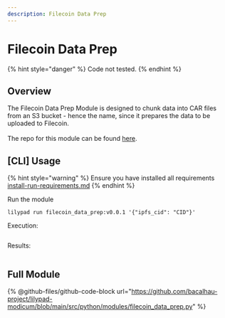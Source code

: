 ```yaml
---
description: Filecoin Data Prep
---
```


# Filecoin Data Prep

{% hint style="danger" %}
Code not tested.
{% endhint %}

## Overview

The Filecoin Data Prep Module is designed to chunk data into CAR files from an S3 bucket - hence the name, since it prepares the data to be uploaded to Filecoin.\
\
The repo for this module can be found [here](https://github.com/bacalhau-project/lilypad-modicum/blob/main/src/python/modules/filecoin\_data\_prep.py).

## \[CLI] Usage

{% hint style="warning" %}
Ensure you have installed all requirements [install-run-requirements.md](../lilypad-v1-testnet/quick-start/install-run-requirements.md "mention")
{% endhint %}

Run the module

```
lilypad run filecoin_data_prep:v0.0.1 '{"ipfs_cid": "CID"}'
```

Execution:

<figure><img src="https://lh5.googleusercontent.com/B5aqsXNvkxmZCs32zEErs_2OzLU-DKV_0mrYwE-MNPgDx7Wew5EeEJovauH7Rz541imlJFDSzTk5PujSbrRhi3g3UXCS1MUxHScma90W50AnnCXGfY5-MoKW0ZvelEEdK3pmrn-IuDAvP0Ii-5PwT9wmPg=s2048" alt=""><figcaption></figcaption></figure>

Results:

<figure><img src="https://lh5.googleusercontent.com/Hxn4eUFYW_QAik1YRalr8KyOWBqqtruj71uKaZdQAWyy4JWcGaCYP4C0sWl1oLp1jPi8TGt-KXGhg1S837mHfWBACBbxZx3Y5aVthmN_z51xpMWIoGyyH1yV5LhSB101CPNM2uX7hdbCGwUsK2Odb1a0aQ=s2048" alt=""><figcaption></figcaption></figure>

## Full Module

{% @github-files/github-code-block url="https://github.com/bacalhau-project/lilypad-modicum/blob/main/src/python/modules/filecoin_data_prep.py" %}
